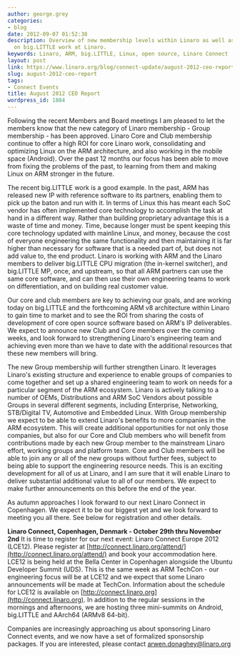 ```yaml
---
author: george.grey
categories:
- blog
date: 2012-09-07 01:52:38
description: Overview of new membership levels within Linaro as well as an update
  on big.LITTLE work at Linaro.
keywords: Linaro, ARM, big.LITTLE, Linux, open source, Linaro Connect
layout: post
link: https://www.linaro.org/blog/connect-update/august-2012-ceo-report/
slug: august-2012-ceo-report
tags:
- Connect Events
title: August 2012 CEO Report
wordpress_id: 1884
---
```


Following the recent Members and Board meetings I am pleased to let the members know that the new category of Linaro membership - Group membership - has been approved. Linaro Core and Club membership continue to offer a high ROI for core Linaro work, consolidating and optimizing Linux on the ARM architecture, and also working in the mobile space (Android). Over the past 12 months our focus has been able to move from fixing the problems of the past, to learning from them and making Linux on ARM stronger in the future.

The recent big.LITTLE work is a good example. In the past, ARM has released new IP with reference software to its partners, enabling them to pick up the baton and run with it. In terms of Linux this has meant each SoC vendor has often implemented core technology to accomplish the task at hand in a different way. Rather than building proprietary advantage this is a waste of time and money. Time, because longer must be spent keeping this core technology updated with mainline Linux, and money, because the cost of everyone engineering the same functionality and then maintaining it is far higher than necessary for software that is a needed part of, but does not add value to, the end product. Linaro is working with ARM and the Linaro members to deliver big.LITTLE CPU migration (the in-kernel switcher), and big.LITTLE MP, once, and upstream, so that all ARM partners can use the same core software, and can then use their own engineering teams to work on differentiation, and on building real customer value.

Our core and club members are key to achieving our goals, and are working today on big.LITTLE and the forthcoming ARM v8 architecture within Linaro to gain time to market and to see the ROI from sharing the costs of development of core open source software based on ARM's IP deliverables. We expect to announce new Club and Core members over the coming weeks, and look forward to strengthening Linaro's engineering team and achieving even more than we have to date with the additional resources that these new members will bring.

The new Group membership will further strengthen Linaro. It leverages Linaro's existing structure and experience to enable groups of companies to come together and set up a shared engineering team to work on needs for a particular segment of the ARM ecosystem. Linaro is actively talking to a number of OEMs, Distributions and ARM SoC Vendors about possible Groups in several different segments, including Enterprise, Networking, STB/Digital TV, Automotive and Embedded Linux. With Group membership we expect to be able to extend Linaro's benefits to more companies in the ARM ecosystem. This will create additional opportunities for not only those companies, but also for our Core and Club members who will benefit from contributions made by each new Group member to the mainstream Linaro effort, working groups and platform team. Core and Club members will be able to join any or all of the new groups without further fees, subject to being able to support the engineering resource needs. This is an exciting development for all of us at Linaro, and I am sure that it will enable Linaro to deliver substantial additional value to all of our members. We expect to make further announcements on this before the end of the year.

As autumn approaches I look forward to our next Linaro Connect in Copenhagen. We expect it to be our biggest yet and we look forward to meeting you all there. See below for registration and other details.

**Linaro Connect, Copenhagen, Denmark - October 29th thru November 2nd**
It is time to register for our next event: Linaro Connect Europe 2012 (LCE12). Please register at [http://connect.linaro.org/attend/](http://connect.linaro.org/attend/) and book your accommodation here. LCE12 is being held at the Bella Center in Copenhagen alongside the Ubuntu Developer Summit (UDS). This is the same week as ARM TechCon - our engineering focus will be at LCE12 and we expect that some Linaro announcements will be made at TechCon.
Information about the schedule for LCE12 is available on [http://connect.linaro.org](http://connect.linaro.org). In addition to the regular sessions in the mornings and afternoons, we are hosting three mini-summits on Android, big.LITTLE and AArch64 (ARMv8 64-bit).

Companies are increasingly approaching us about sponsoring Linaro Connect events, and we now have a set of formalized sponsorship packages. If you are interested, please contact [arwen.donaghey@linaro.org](mailto:arwen.donaghey@linaro.org)
